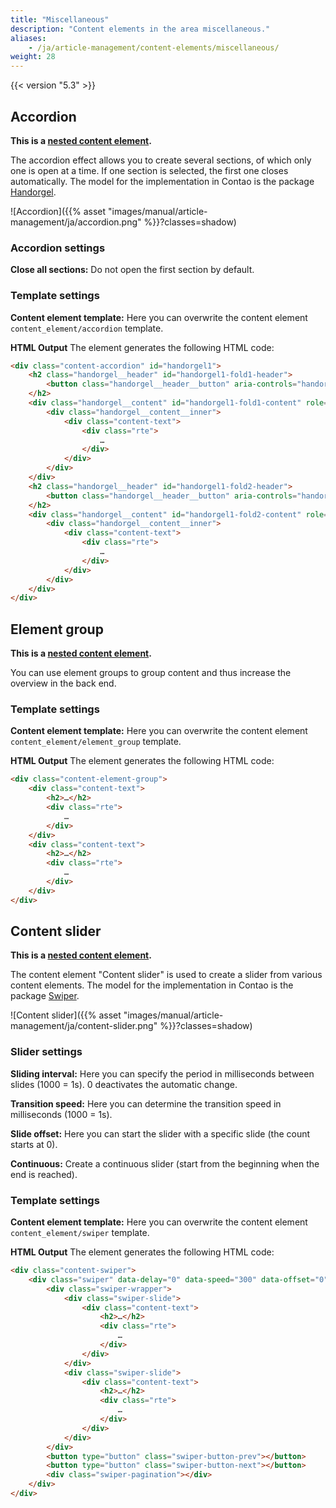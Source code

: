 ```yaml
---
title: "Miscellaneous"
description: "Content elements in the area miscellaneous."
aliases:
    - /ja/article-management/content-elements/miscellaneous/
weight: 28
---
```



{{< version "5.3" >}}


## Accordion

**This is a [nested content element](/en/article-management/content-elements/#nested-content-element).**

The accordion effect allows you to create several sections, of which only one is open at a time. If one section is 
selected, the first one closes automatically. The model for the implementation in Contao is the package 
[Handorgel](https://github.com/oncode/handorgel).

![Accordion]({{% asset "images/manual/article-management/ja/accordion.png" %}}?classes=shadow)


### Accordion settings

**Close all sections:** Do not open the first section by default.


### Template settings

**Content element template:** Here you can overwrite the content element `content_element/accordion` template.

**HTML Output**
The element generates the following HTML code:

```html
<div class="content-accordion" id="handorgel1">
    <h2 class="handorgel__header" id="handorgel1-fold1-header">
        <button class="handorgel__header__button" aria-controls="handorgel1-fold1-content" aria-expanded="false" aria-disabled="false">…</button>
    </h2>
    <div class="handorgel__content" id="handorgel1-fold1-content" role="region" aria-labelledby="handorgel1-fold1-header" style="height: 0px;">
        <div class="handorgel__content__inner">
            <div class="content-text">
                <div class="rte">
                    …
                </div>
            </div>
        </div>
    </div>
    <h2 class="handorgel__header" id="handorgel1-fold2-header">
        <button class="handorgel__header__button" aria-controls="handorgel1-fold2-content" aria-expanded="false" aria-disabled="false">…</button>
    </h2>
    <div class="handorgel__content" id="handorgel1-fold2-content" role="region" aria-labelledby="handorgel1-fold2-header" style="height: 0px;">
        <div class="handorgel__content__inner">
            <div class="content-text">
                <div class="rte">
                    …
                </div>
            </div>
        </div>
    </div>
</div>
```


## Element group

**This is a [nested content element](/en/article-management/content-elements/#nested-content-element).**

You can use element groups to group content and thus increase the overview in the back end.


### Template settings

**Content element template:** Here you can overwrite the content element `content_element/element_group` template.

**HTML Output**
The element generates the following HTML code:

```html
<div class="content-element-group">
    <div class="content-text">
        <h2>…</h2>
        <div class="rte">
            …
        </div>
    </div>
    <div class="content-text">
        <h2>…</h2>
        <div class="rte">
            …
        </div>
    </div>
</div>
```


## Content slider

**This is a [nested content element](/en/article-management/content-elements/#nested-content-element).**

The content element "Content slider" is used to create a slider from various content elements. The model for the 
implementation in Contao is the package [Swiper](https://swiperjs.com/).

![Content slider]({{% asset "images/manual/article-management/ja/content-slider.png" %}}?classes=shadow)


### Slider settings

**Sliding interval:** Here you can specify the period in milliseconds between slides (1000 = 1s). 0 deactivates the 
automatic change.

**Transition speed:** Here you can determine the transition speed in milliseconds (1000 = 1s).

**Slide offset:** Here you can start the slider with a specific slide (the count starts at 0).

**Continuous:** Create a continuous slider (start from the beginning when the end is reached).


### Template settings

**Content element template:** Here you can overwrite the content element `content_element/swiper` template.

**HTML Output**
The element generates the following HTML code:

```html
<div class="content-swiper">
    <div class="swiper" data-delay="0" data-speed="300" data-offset="0" data-loop>
        <div class="swiper-wrapper">
            <div class="swiper-slide">
                <div class="content-text">
                    <h2>…</h2>
                    <div class="rte">
                        …
                    </div>
                </div>
            </div>
            <div class="swiper-slide">
                <div class="content-text">
                    <h2>…</h2>
                    <div class="rte">
                        …
                    </div>
                </div>
            </div>
        </div>
        <button type="button" class="swiper-button-prev"></button>
        <button type="button" class="swiper-button-next"></button>
        <div class="swiper-pagination"></div>
    </div>
</div>
```
